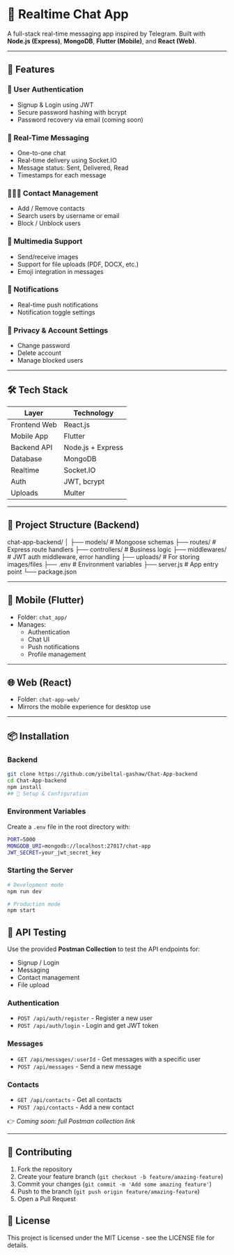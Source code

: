 # 📱 Realtime Chat App

A full-stack real-time messaging app inspired by Telegram. Built with **Node.js (Express)**, **MongoDB**, **Flutter (Mobile)**, and **React (Web)**.

---

## 🚀 Features

### 👤 User Authentication
- Signup & Login using JWT
- Secure password hashing with bcrypt
- Password recovery via email (coming soon)

### 💬 Real-Time Messaging
- One-to-one chat
- Real-time delivery using Socket.IO
- Message status: Sent, Delivered, Read
- Timestamps for each message

### 🧑‍🤝‍🧑 Contact Management
- Add / Remove contacts
- Search users by username or email
- Block / Unblock users

### 📎 Multimedia Support
- Send/receive images
- Support for file uploads (PDF, DOCX, etc.)
- Emoji integration in messages

### 🔔 Notifications
- Real-time push notifications
- Notification toggle settings

### 🔐 Privacy & Account Settings
- Change password
- Delete account
- Manage blocked users

---

## 🛠️ Tech Stack

| Layer        | Technology        |
| ------------ | ----------------- |
| Frontend Web | React.js          |
| Mobile App   | Flutter           |
| Backend API  | Node.js + Express |
| Database     | MongoDB           |
| Realtime     | Socket.IO         |
| Auth         | JWT, bcrypt       |
| Uploads      | Multer            |

---

## 📂 Project Structure (Backend)

chat-app-backend/ │ ├── models/ # Mongoose schemas ├── routes/ # Express route handlers ├── controllers/ # Business logic ├── middlewares/ # JWT auth middleware, error handling ├── uploads/ # For storing images/files ├── .env # Environment variables ├── server.js # App entry point └── package.json



---


## 📱 Mobile (Flutter)

- Folder: `chat_app/`
- Manages:
  - Authentication
  - Chat UI
  - Push notifications
  - Profile management

---

## 🌐 Web (React)

- Folder: `chat-app-web/`
- Mirrors the mobile experience for desktop use

---

## 📦 Installation

### Backend

```bash
git clone https://github.com/yibeltal-gashaw/Chat-App-backend
cd Chat-App-backend
npm install
## 🔧 Setup & Configuration
```

### Environment Variables
Create a `.env` file in the root directory with:
```bash
PORT=5000
MONGODB_URI=mongodb://localhost:27017/chat-app
JWT_SECRET=your_jwt_secret_key
```

### Starting the Server
```bash
# Development mode
npm run dev

# Production mode
npm start
```

## 🧪 API Testing

Use the provided **Postman Collection** to test the API endpoints for:
- Signup / Login
- Messaging
- Contact management
- File upload


### Authentication
- `POST /api/auth/register` - Register a new user
- `POST /api/auth/login` - Login and get JWT token

### Messages
- `GET /api/messages/:userId` - Get messages with a specific user
- `POST /api/messages` - Send a new message

### Contacts
- `GET /api/contacts` - Get all contacts
- `POST /api/contacts` - Add a new contact



👉 *Coming soon: full Postman collection link*

---
## 🤝 Contributing
1. Fork the repository
2. Create your feature branch (`git checkout -b feature/amazing-feature`)
3. Commit your changes (`git commit -m 'Add some amazing feature'`)
4. Push to the branch (`git push origin feature/amazing-feature`)
5. Open a Pull Request

## 📄 License
This project is licensed under the MIT License - see the LICENSE file for details.
